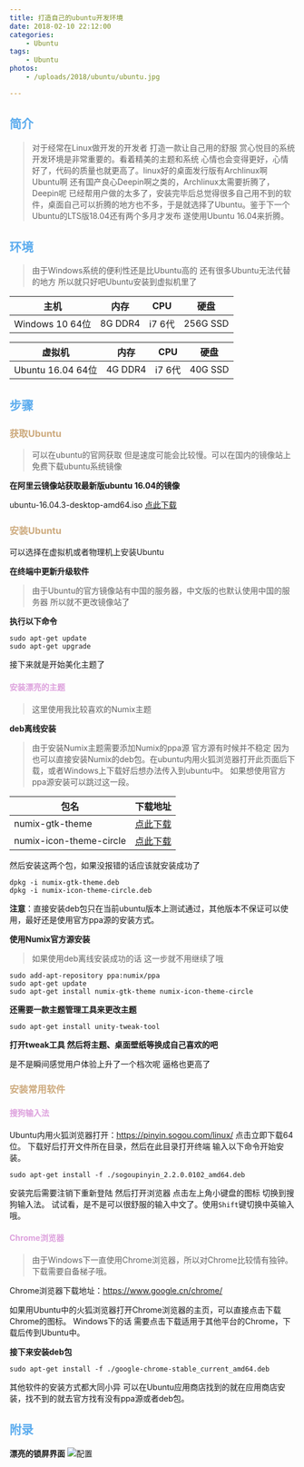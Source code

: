 ```yaml
---
title: 打造自己的ubuntu开发环境
date: 2018-02-10 22:12:00
categories: 
    - Ubuntu
tags:
    - Ubuntu
photos:
    - /uploads/2018/ubuntu/ubuntu.jpg

---
```

## <font color='#5CACEE'>简介</font>
> 对于经常在Linux做开发的开发者 打造一款让自己用的舒服 赏心悦目的系统开发环境是非常重要的。看着精美的主题和系统 心情也会变得更好，心情好了，代码的质量也就更高了。linux好的桌面发行版有Archlinux啊 Ubuntu啊 还有国产良心Deepin啊之类的，Archlinux太需要折腾了，Deepin呢 已经帮用户做的太多了，安装完毕后总觉得很多自己用不到的软件，桌面自己可以折腾的地方也不多，于是就选择了Ubuntu。鉴于下一个Ubuntu的LTS版18.04还有两个多月才发布 遂使用Ubuntu 16.04来折腾。


<!-- more -->

	
## <font color='#5CACEE'>环境</font>
> 由于Windows系统的便利性还是比Ubuntu高的 还有很多Ubuntu无法代替的地方 所以就只好吧Ubuntu安装到虚拟机里了

|主机|内存|CPU|硬盘|
|--|--|--|--|
|Windows 10 64位|8G DDR4|i7 6代|256G SSD|

|虚拟机|内存|CPU|硬盘|
|--|--|--|--|
|Ubuntu 16.04 64位|4G DDR4|i7 6代|40G SSD|



## <font color='#5CACEE'>步骤</font>

### <font color='#CDAA7D'>获取Ubuntu</font>
> 可以在ubuntu的官网获取 但是速度可能会比较慢。可以在国内的镜像站上免费下载ubuntu系统镜像

**在阿里云镜像站获取最新版ubuntu 16.04的镜像**

ubuntu-16.04.3-desktop-amd64.iso [点此下载](https://mirrors.aliyun.com/ubuntu-releases/16.04.3/ubuntu-16.04.3-desktop-amd64.iso)


### <font color='#CDAA7D'>安装Ubuntu</font>

可以选择在虚拟机或者物理机上安装Ubuntu

**在终端中更新升级软件**
> 由于Ubuntu的官方镜像站有中国的服务器，中文版的也默认使用中国的服务器 所以就不更改镜像站了

**执行以下命令**
```
sudo apt-get update
sudo apt-get upgrade
```
接下来就是开始美化主题了

#### <font color='#DDA0DD'>安装漂亮的主题</font>
> 这里使用我比较喜欢的Numix主题

**deb离线安装**
> 由于安装Numix主题需要添加Numix的ppa源 官方源有时候并不稳定 因为也可以直接安装Numix的deb包。在ubuntu内用火狐浏览器打开此页面后下载，或者Windows上下载好后想办法传入到ubuntu中。
如果想使用官方ppa源安装可以跳过这一段。

|包名|下载地址|
|--|--|
|numix-gtk-theme|[点此下载](/uploads/2018/ubuntu/debs/numix-gtk-theme.deb)|
|numix-icon-theme-circle|[点此下载](/uploads/2018/ubuntu/debs/numix-icon-theme-circle.deb)|

然后安装这两个包，如果没报错的话应该就安装成功了
```
dpkg -i numix-gtk-theme.deb
dpkg -i numix-icon-theme-circle.deb
```

**注意**：直接安装deb包只在当前ubuntu版本上测试通过，其他版本不保证可以使用，最好还是使用官方ppa源的安装方式。

**使用Numix官方源安装**
> 如果使用deb离线安装成功的话 这一步就不用继续了哦

```
sudo add-apt-repository ppa:numix/ppa
sudo apt-get update
sudo apt-get install numix-gtk-theme numix-icon-theme-circle
```

**还需要一款主题管理工具来更改主题**
```
sudo apt-get install unity-tweak-tool 
```

**打开tweak工具 然后将主题、桌面壁纸等换成自己喜欢的吧**

是不是瞬间感觉用户体验上升了一个档次呢 逼格也更高了

### <font color='#CDAA7D'>安装常用软件</font>

#### <font color='#DDA0DD'>搜狗输入法</font>

Ubuntu内用火狐浏览器打开：https://pinyin.sogou.com/linux/ 点击立即下载64位。
下载好后打开文件所在目录，然后在此目录打开终端 输入以下命令开始安装。
```
sudo apt-get install -f ./sogoupinyin_2.2.0.0102_amd64.deb
```

安装完后需要注销下重新登陆 然后打开浏览器 点击左上角小键盘的图标 切换到搜狗输入法。
试试看，是不是可以很舒服的输入中文了。使用`Shift`键切换中英输入哦。


#### <font color='#DDA0DD'>Chrome浏览器</font>
> 由于Windows下一直使用Chrome浏览器，所以对Chrome比较情有独钟。下载需要自备梯子哦。

Chrome浏览器下载地址：https://www.google.cn/chrome/

如果用Ubuntu中的火狐浏览器打开Chrome浏览器的主页，可以直接点击下载Chrome的图标。
Windows下的话 需要点击下载适用于其他平台的Chrome，下载后传到Ubuntu中。

**接下来安装deb包**
```
sudo apt-get install -f ./google-chrome-stable_current_amd64.deb
```



其他软件的安装方式都大同小异 可以在Ubuntu应用商店找到的就在应用商店安装，找不到的就去官方找有没有ppa源或者deb包。



## <font color='#5CACEE'>附录</font>

**漂亮的锁屏界面**
![配置](/uploads/2018/ubuntu/lock.jpg)
